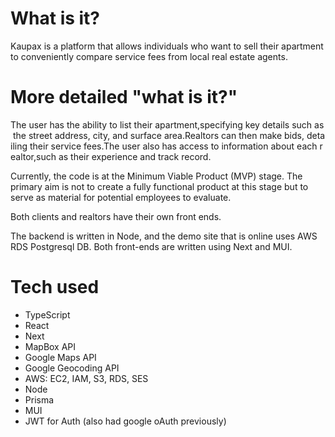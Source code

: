 
# What is it?

Kaupax is a platform that allows individuals who want to sell their apartment to conveniently compare service fees from local real estate agents.

# More detailed "what is it?"

The user has the ability to list their apartment,specifying key details such as the street address, city, and surface area.Realtors can then make bids, detailing their service fees.The user also has access to information about each realtor,such as their experience and track record.

Currently, the code is at the Minimum Viable Product (MVP) stage. The primary aim is not to create a fully functional product at this stage but to serve as material for potential employees to evaluate.

Both clients and realtors have their own front ends.

The backend is written in Node, and the demo site that is online uses AWS RDS Postgresql DB. Both front-ends are written using Next and MUI.
 
# Tech used

- TypeScript
- React
- Next
- MapBox API
- Google Maps API
- Google Geocoding API
- AWS: EC2, IAM, S3, RDS, SES
- Node
- Prisma
- MUI
- JWT for Auth (also had google oAuth previously)

